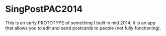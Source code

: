 # SingPostPAC2014
This is an early PROTOTYPE of something I built in mid 2014. It is an app that allows you to edit and send postcards to people (not fully functioning).
